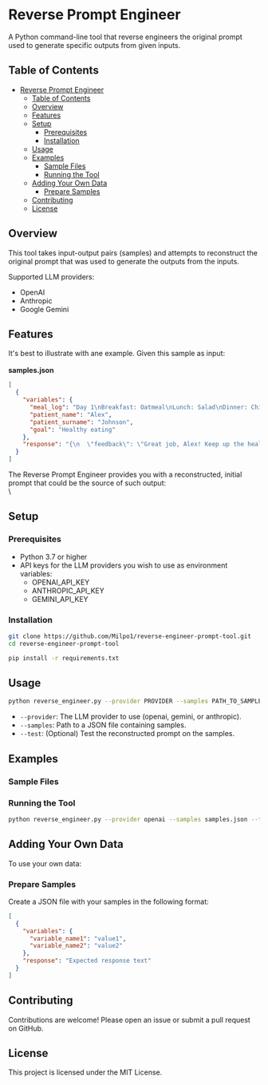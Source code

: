 # Reverse Prompt Engineer

A Python command-line tool that reverse engineers the original prompt used to generate specific outputs from given inputs.

## Table of Contents

- [Reverse Prompt Engineer](#reverse-prompt-engineer)
  - [Table of Contents](#table-of-contents)
  - [Overview](#overview)
  - [Features](#features)
  - [Setup](#setup)
    - [Prerequisites](#prerequisites)
    - [Installation](#installation)
  - [Usage](#usage)
  - [Examples](#examples)
    - [Sample Files](#sample-files)
    - [Running the Tool](#running-the-tool)
  - [Adding Your Own Data](#adding-your-own-data)
    - [Prepare Samples](#prepare-samples)
  - [Contributing](#contributing)
  - [License](#license)

## Overview

This tool takes input-output pairs (samples) and attempts to reconstruct the original prompt that was used to generate the outputs from the inputs. 

Supported LLM providers:
- OpenAI
- Anthropic
- Google Gemini

## Features
It's best to illustrate with ane example. Given this sample as input: \
\
**samples.json**
```json
[
  {
    "variables": {
      "meal_log": "Day 1\nBreakfast: Oatmeal\nLunch: Salad\nDinner: Chicken",
      "patient_name": "Alex",
      "patient_surname": "Johnson",
      "goal": "Healthy eating"
    },
    "response": "{\n  \"feedback\": \"Great job, Alex! Keep up the healthy eating habits!\"\n}"
  }
]
```
The Reverse Prompt Engineer provides you with a reconstructed, initial prompt that could be the source of such output: \
\


## Setup

### Prerequisites

- Python 3.7 or higher
- API keys for the LLM providers you wish to use as environment variables:
  - OPENAI_API_KEY
  - ANTHROPIC_API_KEY
  - GEMINI_API_KEY

### Installation

```bash
git clone https://github.com/Milpo1/reverse-engineer-prompt-tool.git
cd reverse-engineer-prompt-tool

pip install -r requirements.txt
```

## Usage

```bash
python reverse_engineer.py --provider PROVIDER --samples PATH_TO_SAMPLES [--test]
```

- `--provider`: The LLM provider to use (openai, gemini, or anthropic).
- `--samples`: Path to a JSON file containing samples.
- `--test`: (Optional) Test the reconstructed prompt on the samples.

## Examples

### Sample Files

### Running the Tool

```bash
python reverse_engineer.py --provider openai --samples samples.json --test
```

## Adding Your Own Data

To use your own data:

### Prepare Samples

Create a JSON file with your samples in the following format:

```json
[
  {
    "variables": {
      "variable_name1": "value1",
      "variable_name2": "value2"
    },
    "response": "Expected response text"
  }
]
```

## Contributing

Contributions are welcome! Please open an issue or submit a pull request on GitHub.

## License

This project is licensed under the MIT License.